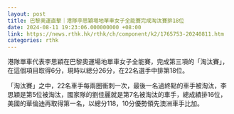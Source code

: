 ```yaml
---
layout: post
title: 巴黎奧運直擊｜港隊李思穎場地單車女子全能賽完成淘汰賽排18位
date: 2024-08-11 19:23:06.000000000 +08:00
link: https://news.rthk.hk/rthk/ch/component/k2/1765753-20240811.htm
categories: rthk
---
```


港隊單車代表李思穎在巴黎奧運場地單車女子全能賽，完成第三項的「淘汰賽」，在這個項目取得6分，現時以總分26分，在22名選手中排第18位。

「淘汰賽」之中，22名車手每兩圈衝刺一次，最後一名過終點的車手被淘汰，李思穎是第5位被淘汰，國家隊的劉佳麗就是第7名被淘汰的車手，總成績排16位，美國的華倫迪再取得第一名，以總分118，10分優勢領先澳洲車手比加。
